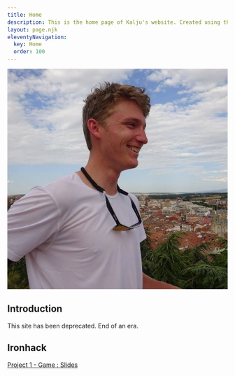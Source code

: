 ```yaml
---
title: Home
description: This is the home page of Kalju's website. Created using the 11ty static site generator.
layout: page.njk
eleventyNavigation:
  key: Home
  order: 100
---
```


<img class="img-circle-large" src="images/KJ-Picture.jpg" />

## Introduction

This site has been deprecated. End of an era.

## Ironhack

[Project 1 - Game : Slides]("images/presentations/pluto-rapid.pdf")

